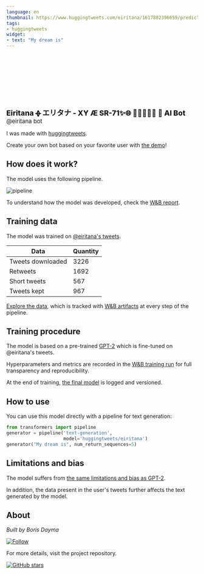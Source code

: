 ```yaml
---
language: en
thumbnail: https://www.huggingtweets.com/eiritana/1617882396659/predictions.png
tags:
- huggingtweets
widget:
- text: "My dream is"
---
```


<div>
<div style="width: 132px; height:132px; border-radius: 50%; background-size: cover; background-image: url('https://pbs.twimg.com/profile_images/1178700495487164418/kNT2--o-_400x400.jpg')">
</div>
<div style="margin-top: 8px; font-size: 19px; font-weight: 800">Eiritana ᚖ エリタナ - XY Æ SR-71✨🌐 🍓🖤🤍🖤✨ 🤖 AI Bot </div>
<div style="font-size: 15px">@eiritana bot</div>
</div>

I was made with [huggingtweets](https://github.com/borisdayma/huggingtweets).

Create your own bot based on your favorite user with [the demo](https://colab.research.google.com/github/borisdayma/huggingtweets/blob/master/huggingtweets-demo.ipynb)!

## How does it work?

The model uses the following pipeline.

![pipeline](https://github.com/borisdayma/huggingtweets/blob/master/img/pipeline.png?raw=true)

To understand how the model was developed, check the [W&B report](https://wandb.ai/wandb/huggingtweets/reports/HuggingTweets-Train-a-Model-to-Generate-Tweets--VmlldzoxMTY5MjI).

## Training data

The model was trained on [@eiritana's tweets](https://twitter.com/eiritana).

| Data | Quantity |
| --- | --- |
| Tweets downloaded | 3226 |
| Retweets | 1692 |
| Short tweets | 567 |
| Tweets kept | 967 |

[Explore the data](https://wandb.ai/wandb/huggingtweets/runs/2nuy0f3c/artifacts), which is tracked with [W&B artifacts](https://docs.wandb.com/artifacts) at every step of the pipeline.

## Training procedure

The model is based on a pre-trained [GPT-2](https://huggingface.co/gpt2) which is fine-tuned on @eiritana's tweets.

Hyperparameters and metrics are recorded in the [W&B training run](https://wandb.ai/wandb/huggingtweets/runs/2puqx075) for full transparency and reproducibility.

At the end of training, [the final model](https://wandb.ai/wandb/huggingtweets/runs/2puqx075/artifacts) is logged and versioned.

## How to use

You can use this model directly with a pipeline for text generation:

```python
from transformers import pipeline
generator = pipeline('text-generation',
                     model='huggingtweets/eiritana')
generator("My dream is", num_return_sequences=5)
```

## Limitations and bias

The model suffers from [the same limitations and bias as GPT-2](https://huggingface.co/gpt2#limitations-and-bias).

In addition, the data present in the user's tweets further affects the text generated by the model.

## About

*Built by Boris Dayma*

[![Follow](https://img.shields.io/twitter/follow/borisdayma?style=social)](https://twitter.com/intent/follow?screen_name=borisdayma)

For more details, visit the project repository.

[![GitHub stars](https://img.shields.io/github/stars/borisdayma/huggingtweets?style=social)](https://github.com/borisdayma/huggingtweets)
